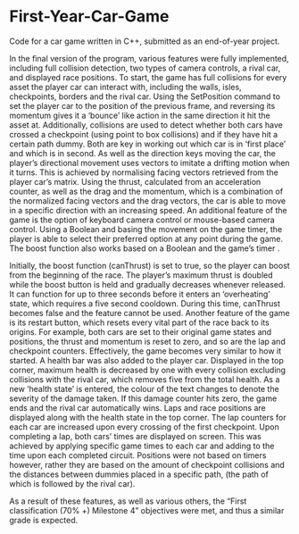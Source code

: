 # First-Year-Car-Game
Code for a car game written in C++, submitted as an end-of-year project. 

In the final version of the program, various features were fully implemented, including full collision detection, two types of camera controls, a rival car, and displayed race positions. 
To start, the game has full collisions for every asset the player car can interact with, including the walls, isles, checkpoints, borders and the rival car. Using the SetPosition command  to set the player car to the position of the previous frame, and reversing its momentum gives it a ‘bounce’ like action in the same direction it hit the asset at. Additionally, collisions are used to detect whether both cars have crossed a checkpoint (using point to box collisions) and if they have hit a certain path dummy. Both are key in working out which car is in ‘first place’ and which is in second.
As well as the direction keys moving the car, the player’s directional movement uses vectors to imitate a drifting motion when it turns. This is achieved by normalising facing vectors retrieved from the player car’s matrix. Using the thrust, calculated from an acceleration counter, as well as the drag and the momentum, which is a combination of the normalized facing vectors and the drag vectors, the car is able to move in a specific direction with an increasing speed.
An additional feature of the game is the option of keyboard camera control or mouse-based camera control. Using a Boolean and basing the movement on the game timer, the player is able to select their preferred option at any point during the game.
The boost function also works based on a Boolean and the game’s timer . 

Initially, the boost function (canThrust) is set to true, so the player can boost from the beginning of the race.  The player’s maximum thrust is doubled while the boost button is held and gradually decreases whenever released. It can function for up to three seconds before it enters an ‘overheating’ state, which requires a five second cooldown. During this time, canThrust becomes false and the feature cannot be used.
Another feature of the game is its restart button, which resets every vital part of the race back to its origins. For example, both cars are set to their original game states and positions, the thrust and momentum is reset to zero, and so are the lap and checkpoint counters. Effectively, the game becomes very similar to how it started.
A health bar was also added to the player car. Displayed in the top corner, maximum health is decreased by one with every collision excluding collisions with the rival car, which removes five from the total health. As a new ‘health state’ is entered, the colour of the text changes to denote the severity of the damage taken. If this damage counter hits zero, the game ends and the rival car automatically wins. 
Laps and race positions are displayed along with the health state in the top corner. The lap counters for each car are increased upon every crossing of the first checkpoint. Upon completing a lap, both cars’ times are displayed on screen. This was achieved by applying specific game times to each car and adding to the time upon each completed circuit. Positions were not based on timers however, rather they are based on the amount of checkpoint collisions and the distances between dummies placed in a specific path, (the path of which is followed by the rival car).

As a result of these features, as well as various others, the “First classification (70% +) Milestone 4” objectives were met, and thus a similar grade is expected.
